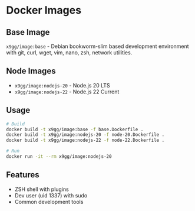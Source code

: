 # Docker Images

## Base Image
`x9gg/image:base` - Debian bookworm-slim based development environment with git, curl, wget, vim, nano, zsh, network utilities.

## Node Images
- `x9gg/image:nodejs-20` - Node.js 20 LTS
- `x9gg/image:nodejs-22` - Node.js 22 Current

## Usage
```bash
# Build
docker build -t x9gg/image:base -f base.Dockerfile .
docker build -t x9gg/image:nodejs-20 -f node-20.Dockerfile .
docker build -t x9gg/image:nodejs-22 -f node-22.Dockerfile .

# Run
docker run -it --rm x9gg/image:nodejs-20
```

## Features
- ZSH shell with plugins
- Dev user (uid 1337) with sudo
- Common development tools
